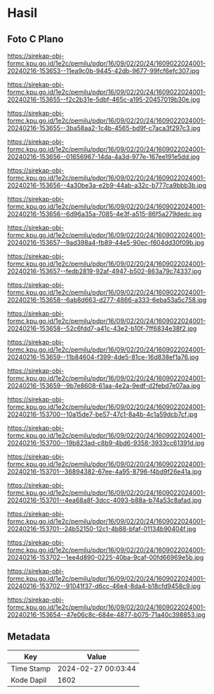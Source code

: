 # Hasil

## Foto C Plano

https://sirekap-obj-formc.kpu.go.id/1e2c/pemilu/pdpr/16/09/02/20/24/1609022024001-20240216-153653--11ea9c0b-9445-42db-9677-99fcf6efc307.jpg

https://sirekap-obj-formc.kpu.go.id/1e2c/pemilu/pdpr/16/09/02/20/24/1609022024001-20240216-153655--f2c2b31e-5dbf-465c-a195-20457019b30e.jpg

https://sirekap-obj-formc.kpu.go.id/1e2c/pemilu/pdpr/16/09/02/20/24/1609022024001-20240216-153655--3ba58aa2-1c4b-4565-bd9f-c7aca3f297c3.jpg

https://sirekap-obj-formc.kpu.go.id/1e2c/pemilu/pdpr/16/09/02/20/24/1609022024001-20240216-153656--01656967-14da-4a3d-977e-167ee191e5dd.jpg

https://sirekap-obj-formc.kpu.go.id/1e2c/pemilu/pdpr/16/09/02/20/24/1609022024001-20240216-153656--4a30be3a-e2b9-44ab-a32c-b777ca9bbb3b.jpg

https://sirekap-obj-formc.kpu.go.id/1e2c/pemilu/pdpr/16/09/02/20/24/1609022024001-20240216-153656--6d96a35a-7085-4e3f-a515-86f5a279dedc.jpg

https://sirekap-obj-formc.kpu.go.id/1e2c/pemilu/pdpr/16/09/02/20/24/1609022024001-20240216-153657--9ad398a4-fb89-44e5-90ec-f604dd30f09b.jpg

https://sirekap-obj-formc.kpu.go.id/1e2c/pemilu/pdpr/16/09/02/20/24/1609022024001-20240216-153657--fedb2819-92af-4947-b502-863a79c74337.jpg

https://sirekap-obj-formc.kpu.go.id/1e2c/pemilu/pdpr/16/09/02/20/24/1609022024001-20240216-153658--6ab8d663-d277-4866-a333-6eba53a5c758.jpg

https://sirekap-obj-formc.kpu.go.id/1e2c/pemilu/pdpr/16/09/02/20/24/1609022024001-20240216-153658--52c6fdd7-a41c-43e2-b10f-7ff6834e38f2.jpg

https://sirekap-obj-formc.kpu.go.id/1e2c/pemilu/pdpr/16/09/02/20/24/1609022024001-20240216-153659--11b84604-f399-4de5-81ce-16d838ef1a76.jpg

https://sirekap-obj-formc.kpu.go.id/1e2c/pemilu/pdpr/16/09/02/20/24/1609022024001-20240216-153659--9b7e8608-61aa-4e2a-9edf-d2febd7e07aa.jpg

https://sirekap-obj-formc.kpu.go.id/1e2c/pemilu/pdpr/16/09/02/20/24/1609022024001-20240216-153700--10a15de7-be57-47c1-8a4b-4c1a59dcb7cf.jpg

https://sirekap-obj-formc.kpu.go.id/1e2c/pemilu/pdpr/16/09/02/20/24/1609022024001-20240216-153700--19b823ad-c8b9-4bd6-9358-3933cc61391d.jpg

https://sirekap-obj-formc.kpu.go.id/1e2c/pemilu/pdpr/16/09/02/20/24/1609022024001-20240216-153701--36894382-67ee-4a95-8796-f4bd9f26e41a.jpg

https://sirekap-obj-formc.kpu.go.id/1e2c/pemilu/pdpr/16/09/02/20/24/1609022024001-20240216-153701--4ea68a8f-3dcc-4093-b88a-b74a53c8afad.jpg

https://sirekap-obj-formc.kpu.go.id/1e2c/pemilu/pdpr/16/09/02/20/24/1609022024001-20240216-153701--24b52150-12c1-4b88-bfaf-01134b90404f.jpg

https://sirekap-obj-formc.kpu.go.id/1e2c/pemilu/pdpr/16/09/02/20/24/1609022024001-20240216-153702--1ee4d890-0225-40ba-9caf-00fd66969e5b.jpg

https://sirekap-obj-formc.kpu.go.id/1e2c/pemilu/pdpr/16/09/02/20/24/1609022024001-20240216-153702--91041f37-d6cc-46e4-8da4-b18cfd9458c9.jpg

https://sirekap-obj-formc.kpu.go.id/1e2c/pemilu/pdpr/16/09/02/20/24/1609022024001-20240216-153654--47e06c8c-684e-4877-b075-71a40c398853.jpg


## Metadata

| Key        | Value               |
| ---------- | ------------------- |
| Time Stamp | 2024-02-27 00:03:44 |
| Kode Dapil | 1602                |



